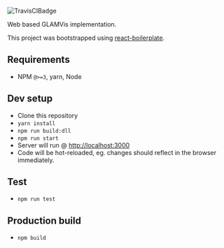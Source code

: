 ![TravisCIBadge](https://travis-ci.org/GlamGeoVis/GlamGeoMap.svg?branch=master)

Web based GLAMVis implementation.

This project was bootstrapped using [react-boilerplate](https://github.com/react-boilerplate/react-boilerplate).

## Requirements
* NPM `@>=3`, yarn, Node

## Dev setup
* Clone this repository
* `yarn install`
* `npm run build:dll`
* `npm run start`
* Server will run @ [http://localhost:3000](http://localhost:3000)
* Code will be hot-reloaded, eg. changes should reflect in the browser immediately.

## Test
* `npm run test`

## Production build
* `npm build`
